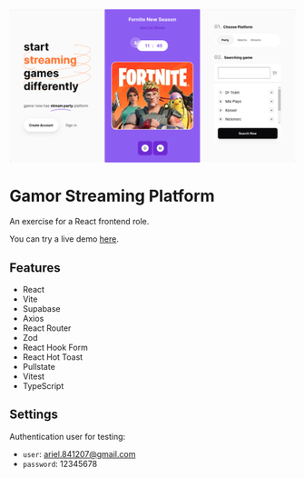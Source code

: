 <p align="center">
  <img src="/public/gamor-social-card.png" />
</p>

# Gamor Streaming Platform
An exercise for a React frontend role.

You can try a live demo [here](https://gamor-streaming-platform.vercel.app/).

## Features

- React
- Vite
- Supabase
- Axios
- React Router
- Zod
- React Hook Form
- React Hot Toast
- Pullstate
- Vitest
- TypeScript

## Settings

Authentication user for testing:

- `user`: ariel.841207@gmail.com
- `password`: 12345678
